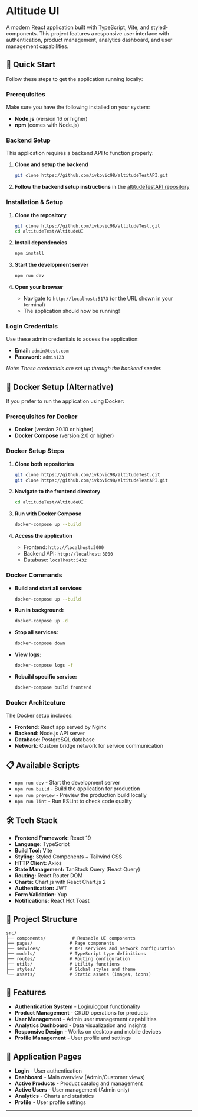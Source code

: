 # Altitude UI

A modern React application built with TypeScript, Vite, and styled-components. This project features a responsive user interface with authentication, product management, analytics dashboard, and user management capabilities.

## 🚀 Quick Start

Follow these steps to get the application running locally:

### Prerequisites

Make sure you have the following installed on your system:
- **Node.js** (version 16 or higher)
- **npm** (comes with Node.js)

### Backend Setup

This application requires a backend API to function properly:

1. **Clone and setup the backend**
   ```bash
   git clone https://github.com/ivkovic98/altitudeTestAPI.git
   ```
   
2. **Follow the backend setup instructions** in the [altitudeTestAPI repository](https://github.com/ivkovic98/altitudeTestAPI)

### Installation & Setup

1. **Clone the repository**
   ```bash
   git clone https://github.com/ivkovic98/altitudeTest.git
   cd altitudeTest/AltitudeUI
   ```

2. **Install dependencies**
   ```bash
   npm install
   ```

3. **Start the development server**
   ```bash
   npm run dev
   ```

4. **Open your browser**
   - Navigate to `http://localhost:5173` (or the URL shown in your terminal)
   - The application should now be running!

### Login Credentials

Use these admin credentials to access the application:
- **Email:** `admin@test.com`
- **Password:** `admin123`

*Note: These credentials are set up through the backend seeder.*

## 🐳 Docker Setup (Alternative)

If you prefer to run the application using Docker:

### Prerequisites for Docker
- **Docker** (version 20.10 or higher)
- **Docker Compose** (version 2.0 or higher)

### Docker Setup Steps

1. **Clone both repositories**
   ```bash
   git clone https://github.com/ivkovic98/altitudeTest.git
   git clone https://github.com/ivkovic98/altitudeTestAPI.git
   ```

2. **Navigate to the frontend directory**
   ```bash
   cd altitudeTest/AltitudeUI
   ```

3. **Run with Docker Compose**
   ```bash
   docker-compose up --build
   ```

4. **Access the application**
   - Frontend: `http://localhost:3000`
   - Backend API: `http://localhost:8000`
   - Database: `localhost:5432`

### Docker Commands

- **Build and start all services:**
  ```bash
  docker-compose up --build
  ```

- **Run in background:**
  ```bash
  docker-compose up -d
  ```

- **Stop all services:**
  ```bash
  docker-compose down
  ```

- **View logs:**
  ```bash
  docker-compose logs -f
  ```

- **Rebuild specific service:**
  ```bash
  docker-compose build frontend
  ```

### Docker Architecture

The Docker setup includes:
- **Frontend**: React app served by Nginx
- **Backend**: Node.js API server
- **Database**: PostgreSQL database
- **Network**: Custom bridge network for service communication

## 📋 Available Scripts

- `npm run dev` - Start the development server
- `npm run build` - Build the application for production
- `npm run preview` - Preview the production build locally
- `npm run lint` - Run ESLint to check code quality

## 🛠️ Tech Stack

- **Frontend Framework:** React 19
- **Language:** TypeScript
- **Build Tool:** Vite
- **Styling:** Styled Components + Tailwind CSS
- **HTTP Client:** Axios
- **State Management:** TanStack Query (React Query)
- **Routing:** React Router DOM
- **Charts:** Chart.js with React Chart.js 2
- **Authentication:** JWT
- **Form Validation:** Yup
- **Notifications:** React Hot Toast

## 📁 Project Structure

```
src/
├── components/          # Reusable UI components
├── pages/              # Page components
├── services/           # API services and network configuration
├── models/             # TypeScript type definitions
├── routes/             # Routing configuration
├── utils/              # Utility functions
├── styles/             # Global styles and theme
└── assets/             # Static assets (images, icons)
```

## 🌟 Features

- **Authentication System** - Login/logout functionality
- **Product Management** - CRUD operations for products
- **User Management** - Admin user management capabilities
- **Analytics Dashboard** - Data visualization and insights
- **Responsive Design** - Works on desktop and mobile devices
- **Profile Management** - User profile and settings

## 📱 Application Pages

- **Login** - User authentication
- **Dashboard** - Main overview (Admin/Customer views)
- **Active Products** - Product catalog and management
- **Active Users** - User management (Admin only)
- **Analytics** - Charts and statistics
- **Profile** - User profile settings

---

